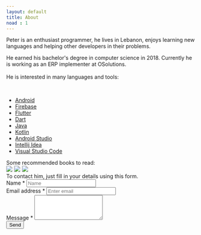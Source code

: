 ```yaml
---
layout: default
title: About
noad : 1
---
```



  <div class="article">
Peter is an enthusiast programmer, he lives in Lebanon, enjoys learning new languages and helping other developers in their problems. 

He earned his bachelor's degree in computer science in 2018. Currently he is working as an ERP implementer at OSolutions.
<br>
<br>
He is interested in many languages and tools:
</div>
<br>

* [Android](https://developers.google.com/android/)
* [Firebase](https://firebase.google.com/)
* [Flutter](https://flutter.io/)
* [Dart](https://www.dartlang.org/)
* [Java](https://java.com/en/download/)
* [Kotlin](https://kotlinlang.org/)
* [Android Studio](https://developer.android.com/studio/)
* [Intellij Idea](https://www.jetbrains.com/idea/)
* [Visual Studio Code](https://code.visualstudio.com/)

<div class="article">
Some recommended books to read:
</div>
<a target="_blank"  href="https://www.amazon.com/gp/product/0134685997/ref=as_li_tl?ie=UTF8&camp=1789&creative=9325&creativeASIN=0134685997&linkCode=as2&tag=petercoding20-20&linkId=ef47c8f9f918d41a6af306107d3d6041"><img border="0" src="//ws-na.amazon-adsystem.com/widgets/q?_encoding=UTF8&MarketPlace=US&ASIN=0134685997&ServiceVersion=20070822&ID=AsinImage&WS=1&Format=_SL250_&tag=petercoding20-20" ></a><img src="//ir-na.amazon-adsystem.com/e/ir?t=petercoding20-20&l=am2&o=1&a=0134685997" width="1" height="1" border="0" alt="" style="border:none !important; margin:0px !important;" />
<a target="_blank"  href="https://www.amazon.com/gp/product/0132350882/ref=as_li_tl?ie=UTF8&camp=1789&creative=9325&creativeASIN=0132350882&linkCode=as2&tag=petercoding20-20&linkId=8cbb2c8ce09b8329bf95068c8c35c950"><img border="0" src="//ws-na.amazon-adsystem.com/widgets/q?_encoding=UTF8&MarketPlace=US&ASIN=0132350882&ServiceVersion=20070822&ID=AsinImage&WS=1&Format=_SL250_&tag=petercoding20-20" ></a><img src="//ir-na.amazon-adsystem.com/e/ir?t=petercoding20-20&l=am2&o=1&a=0132350882" width="1" height="1" border="0" alt="" style="border:none !important; margin:0px !important;" />
<a target="_blank"  href="https://www.amazon.com/gp/product/0134757599/ref=as_li_tl?ie=UTF8&camp=1789&creative=9325&creativeASIN=0134757599&linkCode=as2&tag=petercoding20-20&linkId=6777a65afd1b24ed37dc78cf83435a69"><img border="0" src="//ws-na.amazon-adsystem.com/widgets/q?_encoding=UTF8&MarketPlace=US&ASIN=0134757599&ServiceVersion=20070822&ID=AsinImage&WS=1&Format=_SL250_&tag=petercoding20-20" ></a><img src="//ir-na.amazon-adsystem.com/e/ir?t=petercoding20-20&l=am2&o=1&a=0134757599" width="1" height="1" border="0" alt="" style="border:none !important; margin:0px !important;" />
<div class="article">
To contact him, just fill in your details using this form.
</div>
<form action="mailto:peterhaddadn@gmail.com" method="post" enctype="text/plain">
  <div class="form-group">
    <label for="exampleInputPassword1">Name<span class="text-danger"> *</span></label>
    <input type="text" name="name" class="form-control" id="exampleInputPassword1" placeholder="Name" required>
  </div>
  <div class="form-group">
    <label for="exampleInputEmail1">Email address<span class="text-danger"> *</span></label>
    <input type="email" class="form-control" id="exampleInputEmail1" aria-describedby="emailHelp" name="mail" placeholder="Enter email" required>
  </div>
  <div class="form-group">
    <label for="exampleFormControlTextarea1">Message<span class="text-danger"> *</span></label>
    <textarea class="form-control" name="message" id="exampleFormControlTextarea1" rows="4" required></textarea>
  </div>
  <button type="submit" class="btn btn-primary" value="Send">Send</button>
</form>
<br>